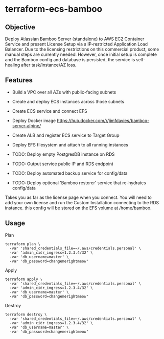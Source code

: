 terraform-ecs-bamboo
====================

## Objective
Deploy Atlassian Bamboo Server (standalone) to AWS EC2 Container Service and present License Setup via a IP-restricted Application Load Balancer.
Due to the licensing restrictions on this commercial product, some manual steps are currently needed.
However, once initial setup is complete and the Bamboo config and database is persisted, the service is self-healing after task/instance/AZ loss.

## Features
- Build a VPC over all AZs with public-facing subnets
- Create and deploy ECS instances across those subnets
- Create ECS service and connect EFS
- Deploy Docker image https://hub.docker.com/r/jimfdavies/bamboo-server-alpine/
- Create ALB and register ECS service to Target Group
- Deploy EFS filesystem and attach to all running instances

- TODO: Deploy empty PostgresDB instance on RDS
- TODO: Output service public IP and RDS endpoint
- TODO: Deploy automated backup service for config/data
- TODO: Deploy optional 'Bamboo restorer' service that re-hydrates config/data

Takes you as far as the license page when you connect. You will need to add your own license and run the Custom Installation connecting to the RDS instance.
this config will be stored on the EFS volume at /home/bamboo.

## Usage

Plan
```
terraform plan \
  -var 'shared_credentials_file=~/.aws/credentials.personal' \
  -var 'admin_cidr_ingress=1.2.3.4/32' \
  -var 'db_username=master' \
  -var 'db_password=changemerightmeow'
```
Apply
```
terraform apply \
  -var 'shared_credentials_file=~/.aws/credentials.personal' \
  -var 'admin_cidr_ingress=1.2.3.4/32' \
  -var 'db_username=master' \
  -var 'db_password=changemerightmeow'
```
Destroy
```
terraform destroy \
  -var 'shared_credentials_file=~/.aws/credentials.personal' \
  -var 'admin_cidr_ingress=1.2.3.4/32' \
  -var 'db_username=master' \
  -var 'db_password=changemerightmeow'
```
